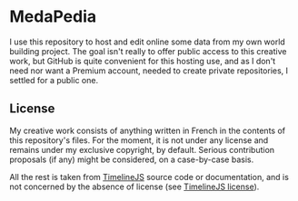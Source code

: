 # MedaPedia #

I use this repository to host and edit online some data from my own world building project. The goal isn't really to offer public access to this creative work, but GitHub is quite convenient for this hosting use, and as I don't need nor want a Premium account, needed to create private repositories, I settled for a public one.

## License ##

My creative work consists of anything written in French in the contents of this repository's files. For the moment, it is not under any license and remains under my exclusive copyright, by default. Serious contribution proposals (if any) might be considered, on a case-by-case basis.

All the rest is taken from [TimelineJS](http://timeline.knightlab.com/) source code or documentation, and is not concerned by the absence of license (see [TimelineJS license](https://github.com/NUKnightLab/TimelineJS3/blob/master/LICENSE)).
